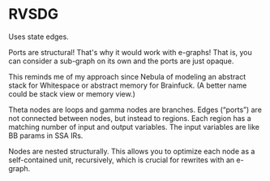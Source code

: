 # RVSDG

Uses state edges.

Ports are structural! That's why it would work with e-graphs! That is, you can
consider a sub-graph on its own and the ports are just opaque.

This reminds me of my approach since Nebula of modeling an abstract stack for
Whitespace or abstract memory for Brainfuck. (A better name could be stack view
or memory view.)

Theta nodes are loops and gamma nodes are branches. Edges (“ports”) are not
connected between nodes, but instead to regions. Each region has a matching
number of input and output variables. The input variables are like BB params in
SSA IRs.

Nodes are nested structurally. This allows you to optimize each node as a
self-contained unit, recursively, which is crucial for rewrites with an e-graph.
